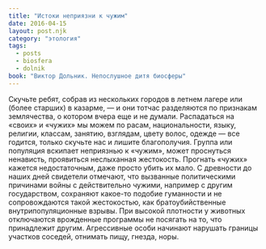 ```yaml
---
title: "Истоки неприязни к чужим"
date: 2016-04-15
layout: post.njk
category: "этология"
tags:
  - posts
  - biosfera
  - dolnik
book: "Виктор Дольник. Непослушное дитя биосферы"
---
```


Скучьте ребят, собрав из нескольких городов в летнем лагере или (более старших) в казарме, — и они тотчас разделяются по признакам землячества, о котором вчера еще и не думали. Распадаться на «своих» и «чужих» мы можем по расам, национальности, языку, религии, классам, занятию, взглядам, цвету волос, одежде — все годится, только скучьте нас и лишите благополучия. Группа или популяция вскипает неприязнью к «чужим», может проснуться ненависть, проявиться неслыханная жестокость. Прогнать «чужих» кажется недостаточным, даже просто убить их мало. С древности до наших дней свидетели отмечают, что вызванные политическими причинами войны с действительно чужими, например с другим государством, сохраняют какое-то подобие гуманности и не сопровождаются такой жестокостью, как братоубийственные внутрипопуляционные взрывы. При высокой плотности у животных отключаются врожденные программы не посягать на то, что принадлежит другим. Агрессивные особи начинают нарушать границы участков соседей, отнимать пищу, гнезда, норы.
